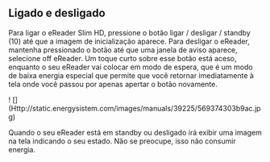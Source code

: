 ## Ligado e desligado 

Para ligar o eReader Slim HD, pressione o botão ligar / desligar / standby (10) até que a imagem de inicialização aparece. Para desligar o eReader, mantenha pressionado o botão até que uma janela de aviso aparece, selecione off eReader. Um toque curto sobre esse botão está aceso, enquanto o seu eReader vai colocar em modo de espera, que é um modo de baixa energia especial que permite que você retornar imediatamente à tela onde você passou por apenas apertar o botão novamente.

! [] (Http://static.energysistem.com/images/manuals/39225/569374303b9ac.jpg)

Quando o seu eReader está em standby ou desligado irá exibir uma imagem na tela indicando o seu estado. Não se preocupe, isso não consumir energia.
